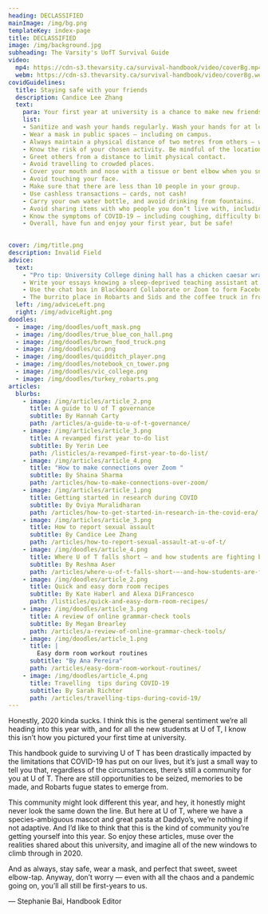 ```yaml
---
heading: DECLASSIFIED
mainImage: /img/bg.png
templateKey: index-page
title: DECLASSIFIED
image: /img/background.jpg
subheading: The Varsity's UofT Survival Guide
video:
  mp4: https://cdn-s3.thevarsity.ca/survival-handbook/video/coverBg.mp4
  webm: https://cdn-s3.thevarsity.ca/survival-handbook/video/coverBg.webm
covidGuidelines:
  title: Staying safe with your friends
  description: Candice Lee Zhang
  text: 
    para: Your first year at university is a chance to make new friends and connections. Even though physical distancing guidelines have been relaxed in Ontario, we have to remember that a pandemic is still going on. This means implementing safety measures when hanging out with others. If you have recently planned to socialize with your peers or plan to in the future, remember to follow the advice provided below.
    list:
    - Sanitize and wash your hands regularly. Wash your hands for at least 20 seconds each time, and make sure to use soap and water.
    - Wear a mask in public spaces — including on campus.
    - Always maintain a physical distance of two metres from others — with or without a mask.
    - Know the risk of your chosen activity. Be mindful of the location, transportation, and crowd.
    - Greet others from a distance to limit physical contact.
    - Avoid travelling to crowded places. 
    - Cover your mouth and nose with a tissue or bent elbow when you sneeze or cough.
    - Avoid touching your face.
    - Make sure that there are less than 10 people in your group.
    - Use cashless transactions — cards, not cash!
    - Carry your own water bottle, and avoid drinking from fountains.  
    - Avoid sharing items with who people you don’t live with, including gym and sports equipment.
    - Know the symptoms of COVID-19 — including coughing, difficulty breathing, and fever —  and get tested if you feel sick.
    - Overall, have fun and enjoy your first year, but be safe!

  
cover: /img/title.png
description: Invalid Field
advice:
  text:
    - "Pro tip: University College dining hall has a chicken caesar wrap that’s not on any menu. — Tahmeed"
    - Write your essays knowing a sleep-deprived teaching assistant at 2:00 am has 10 minutes to get through it. — Ori
    - Use the chat box in Blackboard Collaborate or Zoom to form Facebook groups with your classmates! You’ll thank yourself later.— Jadine 
    - The burrito place in Robarts and Sids and the coffee truck in front of Robarts each have punch cards — get one. — Megan
  left: /img/adviceLeft.png
  right: /img/adviceRight.png
doodles:
  - image: /img/doodles/uoft_mask.png
  - image: /img/doodles/true_blue_con_hall.png
  - image: /img/doodles/brown_food_truck.png
  - image: /img/doodles/uc.png
  - image: /img/doodles/quidditch_player.png
  - image: /img/doodles/notebook_cn_tower.png
  - image: /img/doodles/vic_college.png
  - image: /img/doodles/turkey_robarts.png
articles:
  blurbs:
    - image: /img/articles/article_2.png
      title: A guide to U of T governance
      subtitle: By Hannah Carty
      path: /articles/a-guide-to-u-of-t-governance/
    - image: /img/articles/article_3.png
      title: A revamped first year to-do list
      subtitle: By Yerin Lee
      path: /listicles/a-revamped-first-year-to-do-list/
    - image: /img/articles/article_4.png
      title: "How to make connections over Zoom "
      subtitle: By Shaina Sharma
      path: /articles/how-to-make-connections-over-zoom/
    - image: /img/articles/article_1.png
      title: Getting started in research during COVID
      subtitle: By Oviya Muralidharan
      path: /articles/how-to-get-started-in-research-in-the-covid-era/
    - image: /img/articles/article_3.png
      title: How to report sexual assault
      subtitle: By Candice Lee Zhang
      path: /articles/how-to-report-sexual-assault-at-u-of-t/
    - image: /img/doodles/article_4.png
      title: Where U of T falls short — and how students are fighting back
      subtitle: By Reshma Aser
      path: /articles/where-u-of-t-falls-short-—-and-how-students-are-fighting-back
    - image: /img/doodles/article_2.png
      title: Quick and easy dorm room recipes
      subtitle: By Kate Haberl and Alexa DiFrancesco
      path: /listicles/quick-and-easy-dorm-room-recipes/
    - image: /img/doodles/article_3.png
      title: A review of online grammar-check tools
      subtitle: By Megan Brearley
      path: /articles/a-review-of-online-grammar-check-tools/
    - image: /img/doodles/article_1.png
      title: |
        Easy dorm room workout routines
      subtitle: "By Ana Pereira"
      path: /articles/easy-dorm-room-workout-routines/
    - image: /img/doodles/article_4.png
      title: Travelling  tips during COVID-19
      subtitle: By Sarah Richter
      path: /articles/travelling-tips-during-covid-19/
---
```


Honestly, 2020 kinda sucks. I think this is the general sentiment we’re all heading into this year with, and for all the new students at U of T, I know this isn’t how you pictured your first time at university. 

This handbook guide to surviving U of T has been drastically impacted by the limitations that COVID-19 has put on our lives, but it’s just a small way to tell you that, regardless of the circumstances, there’s still a community for you at U of T. There are still opportunities to be seized, memories to be made, and Robarts fugue states to emerge from. 

This community might look different this year, and hey, it honestly might never look the same down the line. But here at U of T, where we have a species-ambiguous mascot and great pasta at Daddyo’s, we’re nothing if not adaptive. And I’d like to think that this is the kind of community you’re getting yourself into this year. So enjoy these articles, muse over the realities shared about this university, and imagine all of the new windows to climb through in 2020. 

And as always, stay safe, wear a mask, and perfect that sweet, sweet elbow-tap. Anyway, don’t worry — even with all the chaos and a pandemic going on, you’ll all still be first-years to us. 

— Stephanie Bai, Handbook Editor
